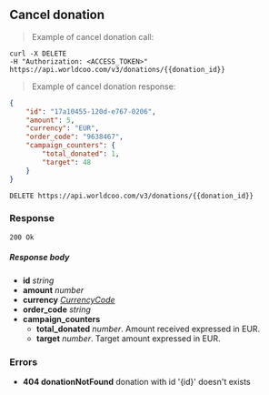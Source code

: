 ## Cancel donation

> Example of cancel donation call:

```shell
curl -X DELETE
-H "Authorization: <ACCESS_TOKEN>"
https://api.worldcoo.com/v3/donations/{{donation_id}}
```

> Example of cancel donation response:

```json
{
    "id": "17a10455-120d-e767-0206",
    "amount": 5,
    "currency": "EUR",
    "order_code": "9638467",
    "campaign_counters": {
        "total_donated": 1,
        "target": 48
    }
}
```

`DELETE https://api.worldcoo.com/v3/donations/{{donation_id}}`

### Response

`200 Ok`

##### Response body

- **id** *string*
- **amount** *number*
- **currency** *[CurrencyCode](#currency-standar)*
- **order_code** *string*
- **campaign_counters**
    - **total_donated** *number*. Amount received expressed in EUR.
    - **target** *number*. Target amount expressed in EUR.

### Errors
- **404 donationNotFound** donation with id '{id}' doesn't exists
